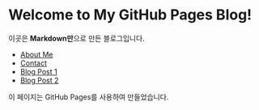 # Welcome to My GitHub Pages Blog!

이곳은 **Markdown만**으로 만든 블로그입니다.

- [About Me](home)
- [Contact](contact.md)
- [Blog Post 1](post1.md)
- [Blog Post 2](post2.md)

이 페이지는 GitHub Pages를 사용하여 만들었습니다.
